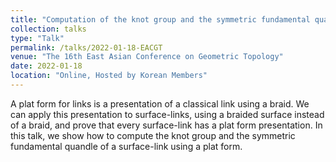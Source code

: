 ```yaml
---
title: "Computation of the knot group and the symmetric fundamental quandle using a plat form"
collection: talks
type: "Talk"
permalink: /talks/2022-01-18-EACGT
venue: "The 16th East Asian Conference on Geometric Topology"
date: 2022-01-18
location: "Online, Hosted by Korean Members"
---
```


A plat form for links is a presentation of a classical link using a braid. We can apply this presentation to surface-links, using a braided surface instead of a braid, and prove that every surface-link has a plat form presentation. In this talk, we show how to compute the knot group and the symmetric fundamental quandle of a surface-link using a plat form.